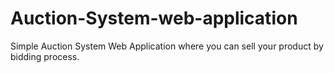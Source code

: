 # Auction-System-web-application
Simple Auction System Web Application where you can sell your product by bidding process.
